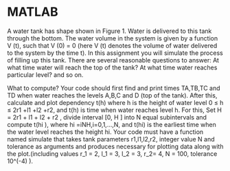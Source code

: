 # MATLAB

A water tank has shape shown in Figure 1. Water is delivered to this tank through the bottom. The water volume in the system is given by a function V (t), such that V (0) = 0 (here V (t) denotes the volume of water delivered to the system by the time t).
In this assignment you will simulate the process of filling up this tank. There are several reasonable questions to answer:
At what time water will reach the top of the tank?
At what time water reaches particular level?
and so on.

What to compute?
Your code should first find and print times TA,TB,TC and TD when water reaches the levels A,B,C and D (top of the tank).
After this, calculate and plot dependency t(h) where h is the height of water level 0 ≤ h ≤ 2r1 +l1 +l2 +r2, and t(h) is time when water reaches level h. For this, Set H = 2r1 + l1 + l2 + r2 , divide interval [0, H ] into N equal subintervals and compute t(hi ), where hi =iNH,i=0,1,...,N, and t(hi) is the earliest time when the water level reaches the height hi.
Your code must have a function named simulate that takes tank parameters r1,l1,l2,r2, integer value N and tolerance as arguments and produces necessary for plotting data along with the plot.(including values r_1 = 2, l_1 = 3, l_2 = 3, r_2= 4, N = 100, tolerance 10^(-4) ).

